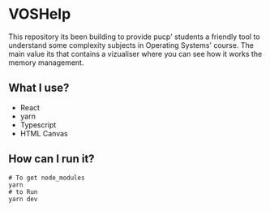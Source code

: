 # VOSHelp

This repository its been building to provide pucp' students a friendly tool to understand some complexity subjects in Operating Systems' course. The main value its that contains a vizualiser where you can see how it works the memory management.

## What I use? 
- React
- yarn
- Typescript
- HTML Canvas

## How can I run it?
```
# To get node_modules
yarn
# to Run
yarn dev
```
